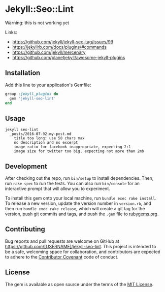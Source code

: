 # Jekyll::Seo::Lint

Warning: this is not working yet

Links:

- https://github.com/jekyll/jekyll-seo-tag/issues/99
- https://jekyllrb.com/docs/plugins/#commands
- https://github.com/jekyll/mercenary
- https://github.com/planetjekyll/awesome-jekyll-plugins

## Installation

Add this line to your application's Gemfile:

```ruby
group :jekyll_plugins do
  gem 'jekyll-seo-lint'
end
```

## Usage

```
jekyll seo-lint
  _posts/2016-07-02-my-post.md
    title too long: use 50 chars max
    no description and no excerpt
    image ratio for facebook inappropriate, expecting 2:1
    image size for twitter too big, expecting not more than 2mb
```

## Development

After checking out the repo, run `bin/setup` to install dependencies. Then, run `rake spec` to run the tests. You can also run `bin/console` for an interactive prompt that will allow you to experiment.

To install this gem onto your local machine, run `bundle exec rake install`. To release a new version, update the version number in `version.rb`, and then run `bundle exec rake release`, which will create a git tag for the version, push git commits and tags, and push the `.gem` file to [rubygems.org](https://rubygems.org).

## Contributing

Bug reports and pull requests are welcome on GitHub at https://github.com/[USERNAME]/jekyll-seo-lint. This project is intended to be a safe, welcoming space for collaboration, and contributors are expected to adhere to the [Contributor Covenant](http://contributor-covenant.org) code of conduct.


## License

The gem is available as open source under the terms of the [MIT License](http://opensource.org/licenses/MIT).


